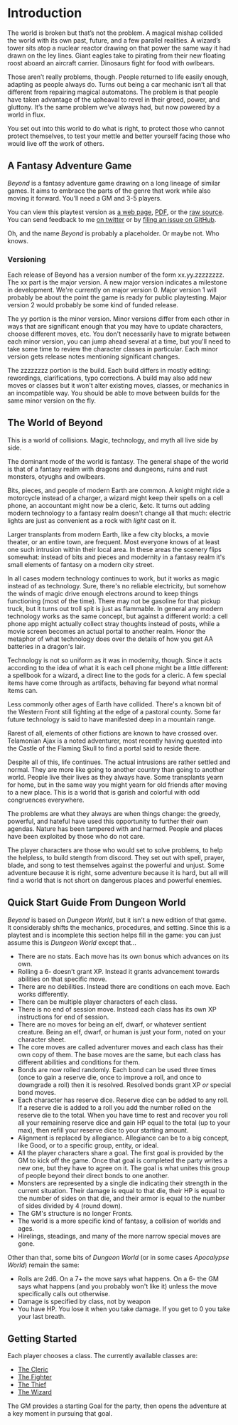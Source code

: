 # Introduction

The world is broken but that’s not the problem. A magical mishap collided the
world with its own past, future, and a few parallel realities. A wizard’s tower
sits atop a nuclear reactor drawing on that power the same way it had drawn on
the ley lines. Giant eagles take to pirating from their new floating roost
aboard an aircraft carrier. Dinosaurs fight for food with owlbears.

Those aren’t really problems, though. People returned to life easily enough,
adapting as people always do. Turns out being a car mechanic isn’t all that
different from repairing magical automatons. The problem is that people have
taken advantage of the upheaval to revel in their greed, power, and gluttony.
It’s the same problem we’ve always had, but now powered by a world in flux.

You set out into this world to do what is right, to protect those who cannot
protect themselves, to test your mettle and better yourself facing those who
would live off the work of others.

## A Fantasy Adventure Game

_Beyond_ is a fantasy adventure game drawing on a long lineage of similar
games. It aims to embrace the parts of the genre that work while also moving it
forward. You’ll need a GM and 3-5 players.

You can view this playtest version as [a web
page](http://www.latorra.org/beyond/), [PDF](/release/Beyond.pdf), or the [raw
source](https://github.com/Sagelt/beyond/). You can send feedback to me [on
twitter](https://twitter.com/olde_fortran) or by [filing an issue on
GitHub](https://github.com/Sagelt/beyond/issues/new/choose).

Oh, and the name _Beyond_ is probably a placeholder. Or maybe not. Who knows.

### Versioning

Each release of Beyond has a version number of the form xx.yy.zzzzzzzz. The xx
part is the major version. A new major version indicates a milestone in
development. We're currently on major version 0. Major version 1 will probably
be about the point the game is ready for public playtesting. Major version 2
would probably be some kind of funded release.

The yy portion is the minor version. Minor versions differ from each other in
ways that are significant enough that you may have to update characters, choose
different moves, etc. You don't necessarily have to migrate between each minor
version, you can jump ahead several at a time, but you'll need to take some
time to review the character classes in particular. Each minor version gets
release notes mentioning significant changes.

The zzzzzzzz portion is the build. Each build differs in mostly editing:
rewordings, clarifications, typo corrections. A build may also add new moves or
classes but it won't alter existing moves, classes, or mechanics in an
incompatible way. You should be able to move between builds for the same minor
version on the fly.

## The World of Beyond

This is a world of collisions. Magic, technology, and myth all live side by
side.

The dominant mode of the world is fantasy. The general shape of the world is
that of a fantasy realm with dragons and dungeons, ruins and rust monsters,
otyughs and owlbears.

Bits, pieces, and people of modern Earth are common. A knight might ride a
motorcycle instead of a charger, a wizard might keep their spells on a cell
phone, an accountant might now be a cleric, &etc. It turns out adding modern
technology to a fantasy realm doesn't change all that much: electric lights are
just as convenient as a rock with _light_ cast on it.

Larger transplants from modern Earth, like a few city blocks, a movie theater,
or an entire town, are frequent. Most everyone knows of at least one such
intrusion within their local area. In these areas the scenery flips somewhat:
instead of bits and pieces and modernity in a fantasy realm it's small elements
of fantasy on a modern city street.

In all cases modern technology continues to work, but it works as magic instead
of as technology. Sure, there's no reliable electricity, but somehow the winds
of magic drive enough electrons around to keep things functioning (most of the
time). There may not be gasoline for that pickup truck, but it turns out troll
spit is just as flammable. In general any modern technology works as the same
concept, but against a different world: a cell phone app might actually collect
stray thoughts instead of posts, while a movie screen becomes an actual portal
to another realm. Honor the metaphor of what technology does over the details
of how you get AA batteries in a dragon's lair.

Technology is not so uniform as it was in modernity, though. Since it acts
according to the idea of what it is each cell phone might be a little
different: a spellbook for a wizard, a direct line to the gods for a cleric. A
few special items have come through as artifacts, behaving far beyond what
normal items can.

Less commonly other ages of Earth have collided. There's a known bit of the
Western Front still fighting at the edge of a pastoral county. Some far future
technology is said to have manifested deep in a mountain range.

Rarest of all, elements of other fictions are known to have crossed over.
Telamonian Ajax is a noted adventurer, most recently having quested into the
Castle of the Flaming Skull to find a portal said to reside there.

Despite all of this, life continues. The actual intrusions are rather settled
and normal. They are more like going to another country than going to another
world. People live their lives as they always have. Some transplants yearn for
home, but in the same way you might yearn for old friends after moving to a new
place. This is a world that is garish and colorful with odd congruences
everywhere.

The problems are what they always are when things change: the greedy, powerful,
and hateful have used this opportunity to further their own agendas. Nature has
been tampered with and harmed. People and places have been exploited by those
who do not care.

The player characters are those who would set to solve problems, to help the
helpless, to build stength from discord. They set out with spell, prayer,
blade, and song to test themselves against the powerful and unjust. Some
adventure because it is right, some adventure because it is hard, but all will
find a world that is not short on dangerous places and powerful enemies.

## Quick Start Guide From Dungeon World

_Beyond_ is based on _Dungeon World_, but it isn’t a new edition of that game.
It considerably shifts the mechanics, procedures, and setting. Since this is a
playtest and is incomplete this section helps fill in the game:  you can just
assume this is _Dungeon World_ except that…

* There are no stats. Each move has its own bonus which advances on its own.
* Rolling a 6- doesn’t grant XP. Instead it grants advancement towards
  abilities on that specific move.
* There are no debilities. Instead there are conditions on each move. Each
  works differently.
* There can be multiple player characters of each class.
* There is no end of session move. Instead each class has its own XP
  instructions for end of session.
* There are no moves for being an elf, dwarf, or whatever sentient creature.
  Being an elf, dwarf, or human is just your form, noted on your character
  sheet.
* The core moves are called adventurer moves and each class has their own copy
  of them. The base moves are the same, but each class has different abilities
  and conditions for them.
* Bonds are now rolled randomly. Each bond can be used three times (once to
  gain a reserve die, once to improve a roll, and once to downgrade a roll)
  then it is resolved. Resolved bonds grant XP _or_ special bond moves.
* Each character has reserve dice. Reserve dice can be added to any roll. If a
  reserve die is added to a roll you add the number rolled on the reserve die
  to the total. When you have time to rest and recover you roll all your
  remaining reserve dice and gain HP equal to the total (up to your max), then
  refill your reserve dice to your starting amount.
* Alignment is replaced by allegiance. Allegiance can be to a big concept, like
  Good, or to a specific group, entity, or ideal.
* All the player characters share a goal. The first goal is provided by the GM
  to kick off the game. Once that goal is completed the party writes a new one,
  but they have to agree on it. The goal is what unites this group of people
  beyond their direct bonds to one another.
* Monsters are represented by a single die indicating their strength in the
  current situation. Their damage is equal to that die, their HP is equal to
  the number of sides on that die, and their armor is equal to the number of
  sides divided by 4 (round down).
* The GM's structure is no longer Fronts.
* The world is a more specific kind of fantasy, a collision of worlds and ages.
* Hirelings, steadings, and many of the more narrow special moves are gone.

Other than that, some bits of _Dungeon World_ (or in some cases _Apocalypse
World_) remain the same:

* Rolls are 2d6. On a 7+ the move says what happens. On a 6- the GM says what
  happens (and you probably won't like it) unless the move specifically calls
  out otherwise.
* Damage is specified by class, not by weapon
* You have HP. You lose it when you take damage. If you get to 0 you take your
  last breath.

## Getting Started

Each player chooses a class. The currently available classes are:

* [The Cleric](#the-cleric)
* [The Fighter](#the-fighter)
* [The Thief](#the-thief)
* [The Wizard](#the-wizard)

The GM provides a starting Goal for the party, then opens the adventure at a
key moment in pursuing that goal.
